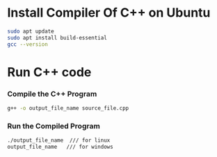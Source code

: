 # Install Compiler Of C++ on Ubuntu

```bash
sudo apt update
sudo apt install build-essential
gcc --version
```

# Run C++ code 
### Compile the C++ Program
```bash
g++ -o output_file_name source_file.cpp
```

### Run the Compiled Program
```bash
./output_file_name  /// for linux
output_file_name   /// for windows
```